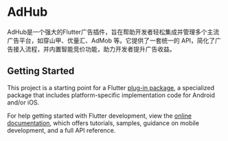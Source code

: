 # AdHub

AdHub是一个强大的Flutter广告插件，旨在帮助开发者轻松集成并管理多个主流广告平台，如穿山甲、优量汇、AdMob 等。它提供了一套统一的 API，简化了广告接入流程，并内置智能竞价功能，助力开发者提升广告收益。

## Getting Started

This project is a starting point for a Flutter
[plug-in package](https://flutter.dev/to/develop-plugins),
a specialized package that includes platform-specific implementation code for
Android and/or iOS.

For help getting started with Flutter development, view the
[online documentation](https://docs.flutter.dev), which offers tutorials,
samples, guidance on mobile development, and a full API reference.

